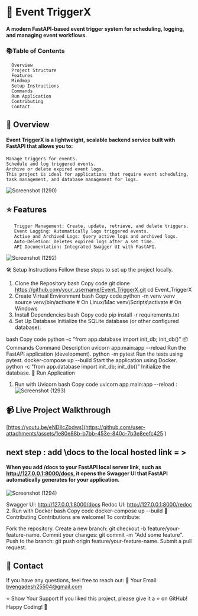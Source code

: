 # 🚀 Event TriggerX

#### A modern FastAPI-based event trigger system for scheduling, logging, and managing event workflows.
### 📚Table of Contents
      Overview
      Project Structure
      Features
      Mindmap
      Setup Instructions
      Commands
      Run Application
      Contributing
      Contact

## 📝 Overview
#### Event TriggerX is a lightweight, scalable backend service built with FastAPI that allows you to:

    Manage triggers for events.
    Schedule and log triggered events.
    Archive or delete expired event logs.
    This project is ideal for applications that require event scheduling, task management, and database management for logs.


![Screenshot (1290)](https://github.com/user-attachments/assets/ad87f6a9-bc3a-47f2-9e60-d8ad33298233)

## ⭐ Features
       Trigger Management: Create, update, retrieve, and delete triggers.
       Event Logging: Automatically logs triggered events.
       Active and Archived Logs: Query active logs and archived logs.
       Auto-Deletion: Deletes expired logs after a set time.
       API Documentation: Integrated Swagger UI with FastAPI.


![Screenshot (1292)](https://github.com/user-attachments/assets/026058fe-8733-44a1-ab82-f7af60975073)

🛠️ Setup Instructions
Follow these steps to set up the project locally.

1. Clone the Repository
bash
Copy code
git clone https://github.com/your_username/Event_TriggerX.git
cd Event_TriggerX
2. Create Virtual Environment
bash
Copy code
python -m venv venv
source venv/bin/activate   # On Linux/Mac
venv\Scripts\activate      # On Windows
3. Install Dependencies
bash
Copy code
pip install -r requirements.txt
4. Set Up Database
Initialize the SQLite database (or other configured database):

bash
Copy code
python -c "from app.database import init_db; init_db()"
📦 Commands
Command	Description
uvicorn app.main:app --reload	Run the FastAPI application (development).
python -m pytest	Run the tests using pytest.
docker-compose up --build	Start the application using Docker.
python -c "from app.database import init_db; init_db()"	Initialize the database.
🚀 Run Application
1. Run with Uvicorn
bash
Copy code
uvicorn app.main:app --reload :
![Screenshot (1293)](https://github.com/user-attachments/assets/303052ab-2891-4569-8b99-9776a1cd4401)

## 📹 Live Project Walkthrough
[https://youtu.be/eNDIlcZbdws](https://github.com/user-attachments/assets/1e80e88b-b7bb-453e-840c-7b3e8eefc425
)

## next step : add \docs to the local hosted link = > 

#### When you add /docs to your FastAPI local server link, such as http://127.0.0.1:8000/docs, it opens the Swagger UI that FastAPI automatically generates for your application.
![Screenshot (1294)](https://github.com/user-attachments/assets/75729f8b-418a-4268-92a5-10eae698410a)


Swagger UI: http://127.0.0.1:8000/docs
Redoc UI: http://127.0.0.1:8000/redoc
2. Run with Docker
bash
Copy code
docker-compose up --build
🤝 Contributing
Contributions are welcome!
To contribute:

Fork the repository.
Create a new branch: git checkout -b feature/your-feature-name.
Commit your changes: git commit -m "Add some feature".
Push to the branch: git push origin feature/your-feature-name.
Submit a pull request.

## 📧 Contact
If you have any questions, feel free to reach out:
📧 Your Email: bvengadesh25504@gmail.com

⭐ Show Your Support
If you liked this project, please give it a ⭐ on GitHub!
Happy Coding! 🚀
